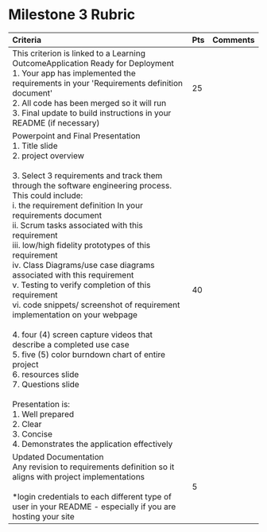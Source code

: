 # Milestone 3 Rubric

| Criteria | Pts | Comments|
| :---     | :---| :---    |
|This criterion is linked to a Learning OutcomeApplication Ready for Deployment<br>1. Your app has implemented the requirements in your 'Requirements definition document'<br>2. All code has been merged so it will run<br>3. Final update to build instructions in your README (if necessary) | 25 | | 
|Powerpoint and Final Presentation<br>1. Title slide<br>2. project overview<br><br>3. Select 3 requirements and track them through the software engineering process.<br>This could include:<br>i. the requirement definition In your requirements document<br>ii. Scrum tasks associated with this requirement<br>iii. low/high fidelity prototypes of this requirement<br>iv. Class Diagrams/use case diagrams associated with this requirement<br>v. Testing to verify completion of this requirement<br>vi. code snippets/ screenshot of requirement implementation on your webpage<br><br>4. four (4) screen capture videos that describe a completed use case<br>5. five (5) color burndown chart of entire project<br>6. resources slide<br>7. Questions slide<br><br>Presentation is:<br>1. Well prepared<br>2. Clear<br>3. Concise<br>4. Demonstrates the application effectively | 40 | | 
|Updated Documentation<br>Any revision to requirements definition so it aligns with project implementations<br><br>*login credentials to each different type of user in your README - especially if you are hosting your site | 5 | | 
